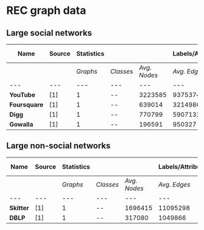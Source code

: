 # REC graph data

## Large social networks

| **Name**       | **Source** | **Statistics** |           |              | **Labels/Attributes** |               |               |              |            |              | **Download (ZIP)**                                                                          |
|----------------|------------|----------------|-----------|--------------|-----------------------|:-------------:|:-------------:|:------------:|:----------:|:------------:|---------------------------------------------------------------------------------------------|
|                |            | *Graphs*       | *Classes* | *Avg. Nodes* | *Avg. Edges*          | *Node Labels* | *Edge Labels* | *Node Attr.* | *Geometry* | *Edge Attr.* |                                                                                             |
| ---            | ---        | ---            | ---       | ---          | ---                   |     :---:     |     :---:     |     ---      |    ---     |     ---      | ---                                                                                         |
| **YouTube**    | [1]        | 1              | --        | 3223585      | 9375374               |      --       |      --       |      --      |     --     |      --      | [YouTube](https://github.com/entropy-coding/rec-graphs/raw/main/datasets/YouTube.zip)       |
| **Foursquare** | [1]        | 1              | --        | 639014       | 3214986               |      --       |      --       |      --      |     --     |      --      | [Foursquare](https://github.com/entropy-coding/rec-graphs/raw/main/datasets/Foursquare.zip) |
| **Digg**       | [1]        | 1              | --        | 770799       | 5907132               |      --       |      --       |      --      |     --     |      --      | [Digg](https://github.com/entropy-coding/rec-graphs/raw/main/datasets/Digg.zip)             |
| **Gowalla**    | [1]        | 1              | --        | 196591       | 950327                |      --       |      --       |      --      |     --     |      --      | [Gowalla](https://github.com/entropy-coding/rec-graphs/raw/main/datasets/Gowalla.zip)       |

## Large non-social networks

| **Name**    | **Source** | **Statistics** |           |              | **Labels/Attributes** |               |               |              |            |              | **Download (ZIP)**                                                                    |
|-------------|------------|----------------|-----------|--------------|-----------------------|:-------------:|:-------------:|:------------:|:----------:|:------------:|---------------------------------------------------------------------------------------|
|             |            | *Graphs*       | *Classes* | *Avg. Nodes* | *Avg. Edges*          | *Node Labels* | *Edge Labels* | *Node Attr.* | *Geometry* | *Edge Attr.* |                                                                                       |
| ---         | ---        | ---            | ---       | ---          | ---                   |     :---:     |     :---:     |     ---      |    ---     |     ---      | ---                                                                                   |
| **Skitter** | [1]        | 1              | --        | 1696415      | 11095298              |      --       |      --       |      --      |     --     |      --      | [Skitter](https://github.com/entropy-coding/rec-graphs/raw/main/datasets/Skitter.zip) |
| **DBLP**    | [1]        | 1              | --        | 317080       | 1049866               |      --       |      --       |      --      |     --     |      --      | [DBLP](https://github.com/entropy-coding/rec-graphs/raw/main/datasets/DBLP.zip)       |
